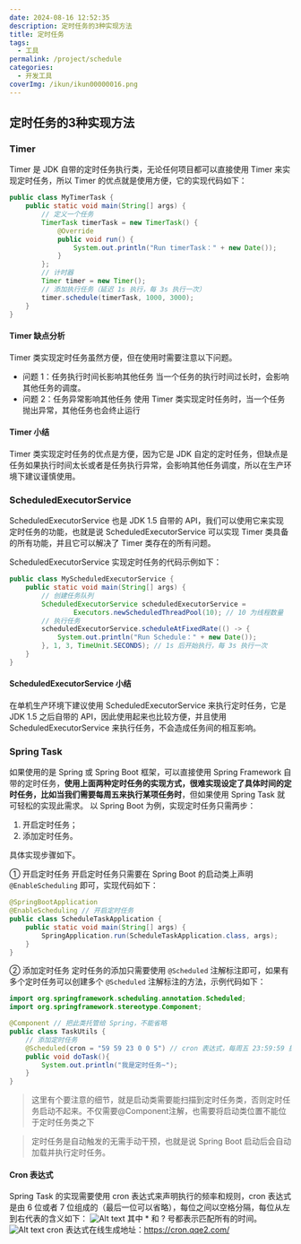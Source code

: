 ```yaml
---
date: 2024-08-16 12:52:35
description: 定时任务的3种实现方法
title: 定时任务
tags:
  - 工具
permalink: /project/schedule
categories:
  - 开发工具
coverImg: /ikun/ikun00000016.png
---
```




## 定时任务的3种实现方法
### Timer
Timer 是 JDK 自带的定时任务执行类，无论任何项目都可以直接使用 Timer 来实现定时任务，所以 Timer 的优点就是使用方便，它的实现代码如下：
```java
public class MyTimerTask {
    public static void main(String[] args) {
        // 定义一个任务
        TimerTask timerTask = new TimerTask() {
            @Override
            public void run() {
                System.out.println("Run timerTask：" + new Date());
            }
        };
        // 计时器
        Timer timer = new Timer();
        // 添加执行任务（延迟 1s 执行，每 3s 执行一次）
        timer.schedule(timerTask, 1000, 3000);
    }
}
```

#### Timer 缺点分析
Timer 类实现定时任务虽然方便，但在使用时需要注意以下问题。

- 问题 1：任务执行时间长影响其他任务
    当一个任务的执行时间过长时，会影响其他任务的调度。
- 问题 2：任务异常影响其他任务
    使用 Timer 类实现定时任务时，当一个任务抛出异常，其他任务也会终止运行
#### Timer 小结
Timer 类实现定时任务的优点是方便，因为它是 JDK 自定的定时任务，但缺点是任务如果执行时间太长或者是任务执行异常，会影响其他任务调度，所以在生产环境下建议谨慎使用。

### ScheduledExecutorService
ScheduledExecutorService 也是 JDK 1.5 自带的 API，我们可以使用它来实现定时任务的功能，也就是说 ScheduledExecutorService 可以实现 Timer 类具备的所有功能，并且它可以解决了 Timer 类存在的所有问题。

ScheduledExecutorService 实现定时任务的代码示例如下：
```java
public class MyScheduledExecutorService {
    public static void main(String[] args) {
        // 创建任务队列
        ScheduledExecutorService scheduledExecutorService =
                Executors.newScheduledThreadPool(10); // 10 为线程数量
        // 执行任务
        scheduledExecutorService.scheduleAtFixedRate(() -> {
            System.out.println("Run Schedule：" + new Date());
        }, 1, 3, TimeUnit.SECONDS); // 1s 后开始执行，每 3s 执行一次
    }
}
```
#### ScheduledExecutorService 小结
在单机生产环境下建议使用 ScheduledExecutorService 来执行定时任务，它是 JDK 1.5 之后自带的 API，因此使用起来也比较方便，并且使用 ScheduledExecutorService 来执行任务，不会造成任务间的相互影响。

### Spring Task
如果使用的是 Spring 或 Spring Boot 框架，可以直接使用 Spring Framework 自带的定时任务，**使用上面两种定时任务的实现方式，很难实现设定了具体时间的定时任务，比如当我们需要每周五来执行某项任务时**，但如果使用 Spring Task 就可轻松的实现此需求。
以 Spring Boot 为例，实现定时任务只需两步：
1. 开启定时任务；
2. 添加定时任务。
   
具体实现步骤如下。

① 开启定时任务
开启定时任务只需要在 Spring Boot 的启动类上声明 `@EnableScheduling` 即可，实现代码如下：
```java
@SpringBootApplication
@EnableScheduling // 开启定时任务
public class ScheduleTaskApplication {
    public static void main(String[] args) {
        SpringApplication.run(ScheduleTaskApplication.class, args);
    }
}
```
② 添加定时任务
定时任务的添加只需要使用 `@Scheduled` 注解标注即可，如果有多个定时任务可以创建多个 `@Scheduled` 注解标注的方法，示例代码如下：
```java
import org.springframework.scheduling.annotation.Scheduled;
import org.springframework.stereotype.Component;

@Component // 把此类托管给 Spring，不能省略
public class TaskUtils {
    // 添加定时任务
    @Scheduled(cron = "59 59 23 0 0 5") // cron 表达式，每周五 23:59:59 执行
    public void doTask(){
        System.out.println("我是定时任务~");
    }
}
```
> 这里有个要注意的细节，就是启动类需要能扫描到定时任务类，否则定时任务启动不起来。不仅需要@Component注解，也需要将启动类位置不能位于定时任务类之下

>定时任务是自动触发的无需手动干预，也就是说 Spring Boot 启动后会自动加载并执行定时任务。
#### Cron 表达式
Spring Task 的实现需要使用 cron 表达式来声明执行的频率和规则，cron 表达式是由 6 位或者 7 位组成的（最后一位可以省略），每位之间以空格分隔，每位从左到右代表的含义如下：
![Alt text](/picture/schedule/image.png)
其中 * 和 ? 号都表示匹配所有的时间。
![Alt text](/picture/schedule/image-1.png)
cron 表达式在线生成地址：https://cron.qqe2.com/

